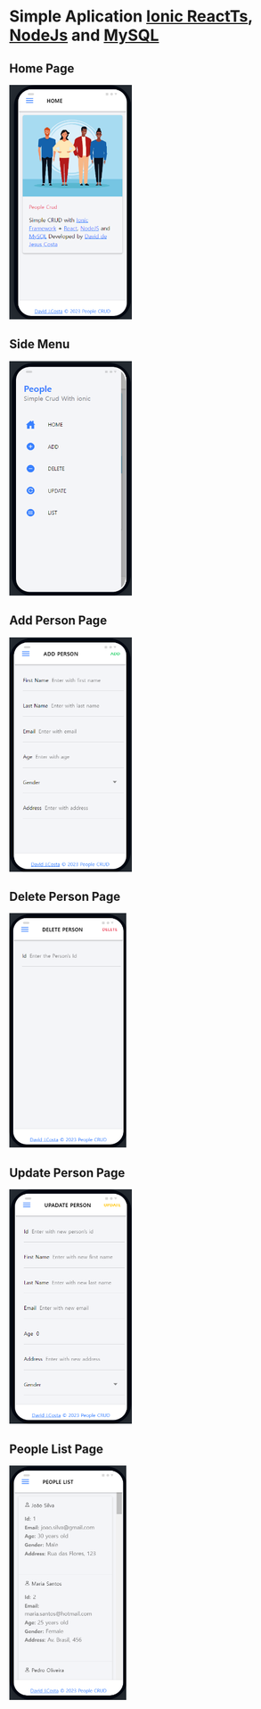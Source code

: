 # Simple Aplication [Ionic ReactTs](), [NodeJs]() and [MySQL]()

## Home Page
<img src="img/HomePageScreenshot.png" alt="HomePageScreenshot" width="220" height="420"> 

## Side Menu
<img src="img/SideMenuScreenshot.png" alt="SideMenuScreenshot" width="220" height="420">

## Add Person Page
<img src="img/AddPageScreenshot.png" alt="AddPageScreenshot" width="220" height="420">

## Delete Person Page
<img src="img/DeletePageScreenshot.png" alt="DeletePageScreenshot" width="210" height="420">

## Update Person Page
<img src="img/UpdatePageScreenshot.png" alt="UpdatePageScreenshot" width="220" height="420">

## People List Page
<img src="img/ListPageScreenshot.png" alt="ListPageScreenshot" width="210" height="420">
